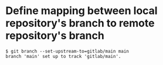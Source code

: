 # Define mapping between local repository's branch to remote repository's branch
```
$ git branch --set-upstream-to=gitlab/main main
branch 'main' set up to track 'gitlab/main'.
```
